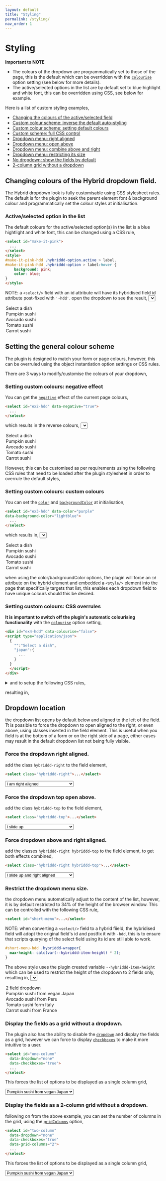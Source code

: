 ```yaml
---
layout: default
title: "Styling"
permalink: /styling/
nav_order: 1
---
```


# Styling

**Important to NOTE**
- The colours of the dropdown are programmatically set to those of the page, this is the default which can be overridden with the [`colourise`](/hybrid-html-dropdown/options/#option-negative) option setting (see below for more details).
- The active/selected options in the list are by default set to blue highlight and white font, this can be overridden using CSS, see below for example.

Here is a list of custom styling examples,

- [Changing the colours of the active/selected field](/hybrid-html-dropdown/styling/#activeselected-option-in-the-list)
- [Custom colour scheme: inverse the default auto-styling](hybrid-html-dropdown/styling/#setting-custom-colours-negative-effect)
- [Custom colour scheme: setting default colours](/hybrid-html-dropdown/styling/#setting-custom-colours-custom-colours)
- [Custom scheme: full CSS control](/hybrid-html-dropdown/styling/#setting-custom-colours-css-overrules)
- [Dropdown menu: right aligned](/hybrid-html-dropdown/styling/#force-the-dropdown-right-aligned)
- [Dropdown menu: open above](/hybrid-html-dropdown/styling/#force-the-dropdown-top-open-above)
- [Dropdown menu: combine above and right](/hybrid-html-dropdown/styling/#force-dropdown-above-and-right-aligned)
- [Dropdown menu: restricting its size](/hybrid-html-dropdown/styling/#restrict-the-dropdown-menu-size)
- [No dropdown: show the fields by default](/hybrid-html-dropdown/styling/#display-the-fields-as-a-grid-without-a-dropdown)
- [2-column grid without a dropdown](/hybrid-html-dropdown/styling/#display-the-fields-as-a-2-column-grid-without-a-dropdown)

## Changing colours of the Hybrid dropdown field.

The Hybrid dropdown look is fully customisable using CSS stylesheet rules.  The default is for the plugin to seek the parent element font & background colour and programmatically set the colour styles at initialisation.  

### Active/selected option in the list
The default colours for the active/selected option(s) in the list is a blue hightlight and white font, this can be changed using a CSS rule,

```html
<select id="make-it-pink">
  ...
</select>
<style>
#make-it-pink-hdd .hybriddd-option.active > label,
#make-it-pink-hdd .hybriddd-option > label:hover {
    background: pink;
    color: blue;
}
</style>
```
NOTE: a `<select/>` field with an id attribute will have its hybridised field id attribute post-fixed with `'-hdd'`.
open the dropdown to see the result,
<select id="make-it-pink" class="hybrid-list">
  <option value="">Select a dish</option>
  <option value="ps">Pumpkin sushi</option>
  <option value="as">Avocado sushi</option>
  <option value="ts">Tomato sushi</option>
  <option value="cs">Carrot sushi</option>
</select>

## Setting the general colour scheme
The plugin is designed to match your form or page colours, however, this can be overruled using the object instantiation option settings or CSS rules.

There are 3 ways to modify/customise the colours of your dropdown,

### Setting custom colours: negative effect

You can get the [`negative`](/hybrid-html-dropdown/options/#option-negative) effect of the current page colours,

```html
<select id="ex2-hdd" data-negative="true">
  ...
</select>
```
which results in the reverse colours,
<select id="ex2-hdd" class="hybrid-list" data-negative="true">
  <option value="">Select a dish</option>
  <option value="ps">Pumpkin sushi</option>
  <option value="as">Avocado sushi</option>
  <option value="ts">Tomato sushi</option>
  <option value="cs">Carrot sushi</option>
</select>

However, this can be customised as per requirements using the following CSS rules that need to be loaded after the plugin stylesheet in order to overrule the default styles,

### Setting custom colours: custom colours

You can set the [`color`](/hybrid-html-dropdown/options/#option-color) and [`backgroundColor`](/hybrid-html-dropdown/options/#option-backgroundColor) at initialisation,

```html
<select id="ex3-hdd" data-color="purple"
data-background-color="lightblue">
  ...
</select>
```
which results in,
<select id="ex3-hdd" class="hybrid-list" data-color="purple" data-background-color="lightblue">
  <option value="">Select a dish</option>
  <option value="ps">Pumpkin sushi</option>
  <option value="as">Avocado sushi</option>
  <option value="ts">Tomato sushi</option>
  <option value="cs">Carrot sushi</option>
</select>

when using the color/backgroundColor options, the plugin will force an `id` attribute on the hybrid element and embedded a `<style/>` element into the page that specifically targets that list, this enables each dropdown field to have unique colours should this be desired.

### Setting custom colours: CSS overrules

**It is important to switch off the plugin's automatic colourising functionality** with the [`colourise`](/hybrid-html-dropdown/options/#option-colourise) option setting,

```html
<div id="ex4-hdd" data-colourise="false">
<script type="application/json">
  {
    "":"Select a dish",
    "japan":{
      ...
    }
  }
  </script>
</div>
```
<details>
<summary>and to setup the following CSS rules,</summary>
<div class="language-css highlighter-rouge">
  <div class="highlight">
    <pre class="highlight">
      <code>
/* dropdown colours*/
.hybrid-dropdown{
  color:#fff;
  background-color: darkgreen
}
/*hover colours */
.hybriddd-option.active > label:hover,
.hybriddd-option.hover > label,.hybriddd-option > label:hover{
  color:darkgreen;
  background-color: #fff
}
/* checkboxes colours */
:hover > input:checked + .hybridddcb::before{
  color:#fff
}
.hybriddd-option input:checked + .hybridddcb::before {
  background: darkgreen
}
/* scrollbar colour */
ul.hybriddd-options::-webkit-scrollbar-track {
  background:darkgreen
}
ul.hybriddd-options::-webkit-scrollbar-thumb,
ul.hybriddd-options::-webkit-scrollbar{
  background:#fff
}
/*active/selected options in list*/
.hybriddd-option.active > label {
    background: #fff;
    color: darkgreen
}
</code></pre></div></div></details>

resulting in,
<span id="ex4-hdd" class="hybrid-list" data-colourise="false">
<script type="application/json">
  {
    "":"Select a dish",
    "japan":{
      "label":"Japan",
      "sushi":{
        "label":"Sushi",
        "ps":"Pumpkin sushi",
        "as":"Avocado sushi",
        "tc":"Tomato sushi",
        "cs":"Carrot sushi"
      }
    },
    "india":{
      "label":"India",
      "dosa":{
        "label":"Dosa",
        "pd":"Plain dosa",
        "md":"Masala dosa",
        "myd":"Mysore dosa",
        "pr":"Paper roast"
      },
      "france":{
        "label":"France",
        "crepe":{
          "label":"Cr&ecirc;pe",
          "cps":"Cr&ecirc;pe sucr&eacute;e",
          "cpz":"Cr&ecirc;pe suzette",
          "cpn":"Cr&ecirc;pe banane",
          "cpn":"Cr&ecirc;pe nutella"
        }
      }
    }
  }
 </script>
</span>

## Dropdown location

the dropdown list opens by default below and aligned to the left of the field.  Tt is possible to force the dropdown to open aligned to the right, or even above, using classes inserted in the field element.  This is useful when you field is at the bottom of a form or on the right side of a page, either cases may result in the default dropdown list not being fully visible.

### Force the dropdown right aligned.

add the class `hybriddd-right` to the field element,

```html
<select class="hybriddd-right">...</select>
```

<select id="make-it-pink" class="hybrid-list hybriddd-right">
  <option value="">I am right aligned</option>
  <option value="ps">Pumpkin sushi from vegan Japan</option>
  <option value="as">Avocado sushi from Peru</option>
  <option value="ts">Tomato sushi form Italy</option>
  <option value="cs">Carrot sushi from France</option>
</select>

### Force the dropdown top open above.

add the class `hybriddd-top` to the field element,

```html
<select class="hybriddd-top">...</select>
```

<select id="make-it-pink" class="hybrid-list hybriddd-top">
  <option value="">I slide up</option>
  <option value="ps">Pumpkin sushi from vegan Japan</option>
  <option value="as">Avocado sushi from Peru</option>
  <option value="ts">Tomato sushi form Italy</option>
  <option value="cs">Carrot sushi from France</option>
</select>

### Force dropdown above and right aligned.

add the classes `hybriddd-right hybriddd-top` to the field element, to get both effects combined,

```html
<select class="hybriddd-right hybriddd-top">...</select>
```

<select id="make-it-pink" class="hybrid-list hybriddd-right hybriddd-top">
  <option value="">I slide up and right aligned</option>
  <option value="ps">Pumpkin sushi from vegan Japan</option>
  <option value="as">Avocado sushi from Peru</option>
  <option value="ts">Tomato sushi form Italy</option>
  <option value="cs">Carrot sushi from France</option>
</select>

### Restrict the dropdown menu size.

the dropdown menu automatically adjust to the content of the list, however, it is by default restricted to 34% of the height of the browser window.  This can be controlled with the following CSS rule,

```html
<select id="short-menu">...</select>
```
NOTE: when converting a `<select/>` field to a hybrid fiield, the hybridised field will adopt the original field's id and postfix it with `-hdd`, this is to ensure that scripts querying of the select field using its id are still able to work.
```css
#short-menu-hdd .hybriddd-wrapper{
  max-height: calc(var(--hybriddd-item-height) * 2);
}
```
The above style uses the plugin created variable `--hybriddd-item-height` which can be used to restrict the height of the dropdown to 2 fields only, resulting in,
<select id="short-menu" class="hybrid-list">
  <option value="">2 field dropdown</option>
  <option value="ps">Pumpkin sushi from vegan Japan</option>
  <option value="as">Avocado sushi from Peru</option>
  <option value="ts">Tomato sushi form Italy</option>
  <option value="cs">Carrot sushi from France</option>
</select>

### Display the fields as a grid without a dropdown.

The plugin also has the ability to disable the [`dropdown`](/hybrid-html-dropdown/options/#option-dropdown) and display the fields as a grid, however we can force to display [`checkboxes`](/hybrid-html-dropdown/options/#option-checkboxes) to make it more intuitive to a user.
```html
<select id="one-column"
  data-dropdown="none"
  data-checkboxes="true">
  ...
</select>
```
This forces the list of options to be displayed as a single column grid,

<select class="hybrid-list" data-dropdown="none" data-checkboxes="true">
  <option value="ps">Pumpkin sushi from vegan Japan</option>
  <option value="as">Avocado sushi from Peru</option>
  <option value="ts">Tomato sushi form Italy</option>
  <option value="cs">Carrot sushi from France</option>
</select>

### Display the fields as a 2-column grid without a dropdown.

following on from the above example, you can set the number of columns in the grid, using the [`gridColumns`](/hybrid-html-dropdown/options/#option-grid-columns) option,
```html
<select id="two-column"
  data-dropdown="none"
  data-checkboxes="true"
  data-grid-columns="2">
  ...
</select>
```
This forces the list of options to be displayed as a single column grid,

<select class="hybrid-list" data-dropdown="none" data-checkboxes="true" data-grid-columns="2">
  <option value="ps">Pumpkin sushi from vegan Japan</option>
  <option value="as">Avocado sushi from Peru</option>
  <option value="ts">Tomato sushi form Italy</option>
  <option value="cs">Carrot sushi from France</option>
</select>

